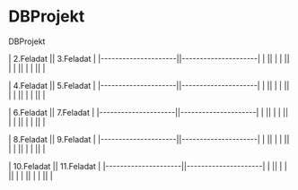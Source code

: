 # DBProjekt
DBProjekt

|      2.Feladat      ||      3.Feladat      |
|---------------------||---------------------|
|                     ||                     |
|                     ||                     |
|                     ||                     |
|                     ||                     |

|      4.Feladat      ||      5.Feladat      |
|---------------------||---------------------|
|                     ||                     |
|                     ||                     |
|                     ||                     |
|                     ||                     |

|      6.Feladat      ||      7.Feladat      |
|---------------------||---------------------|
|                     ||                     |
|                     ||                     |
|                     ||                     |
|                     ||                     |

|      8.Feladat      ||      9.Feladat      |
|---------------------||---------------------|
|                     ||                     |
|                     ||                     |
|                     ||                     |
|                     ||                     |

|      10.Feladat     ||      11.Feladat     |
|---------------------||---------------------|
|                     ||                     |
|                     ||                     |
|                     ||                     |
|                     ||                     |
